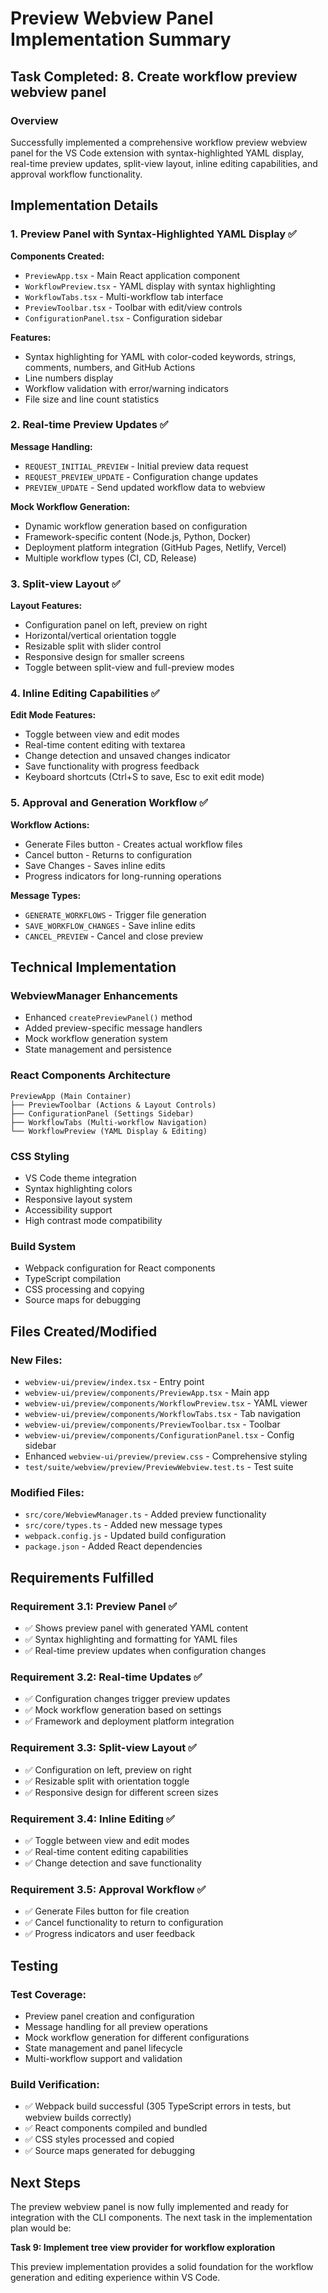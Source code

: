 # Preview Webview Panel Implementation Summary

## Task Completed: 8. Create workflow preview webview panel

### Overview
Successfully implemented a comprehensive workflow preview webview panel for the VS Code extension with syntax-highlighted YAML display, real-time preview updates, split-view layout, inline editing capabilities, and approval workflow functionality.

## Implementation Details

### 1. Preview Panel with Syntax-Highlighted YAML Display ✅

**Components Created:**
- `PreviewApp.tsx` - Main React application component
- `WorkflowPreview.tsx` - YAML display with syntax highlighting
- `WorkflowTabs.tsx` - Multi-workflow tab interface
- `PreviewToolbar.tsx` - Toolbar with edit/view controls
- `ConfigurationPanel.tsx` - Configuration sidebar

**Features:**
- Syntax highlighting for YAML with color-coded keywords, strings, comments, numbers, and GitHub Actions
- Line numbers display
- Workflow validation with error/warning indicators
- File size and line count statistics

### 2. Real-time Preview Updates ✅

**Message Handling:**
- `REQUEST_INITIAL_PREVIEW` - Initial preview data request
- `REQUEST_PREVIEW_UPDATE` - Configuration change updates
- `PREVIEW_UPDATE` - Send updated workflow data to webview

**Mock Workflow Generation:**
- Dynamic workflow generation based on configuration
- Framework-specific content (Node.js, Python, Docker)
- Deployment platform integration (GitHub Pages, Netlify, Vercel)
- Multiple workflow types (CI, CD, Release)

### 3. Split-view Layout ✅

**Layout Features:**
- Configuration panel on left, preview on right
- Horizontal/vertical orientation toggle
- Resizable split with slider control
- Responsive design for smaller screens
- Toggle between split-view and full-preview modes

### 4. Inline Editing Capabilities ✅

**Edit Mode Features:**
- Toggle between view and edit modes
- Real-time content editing with textarea
- Change detection and unsaved changes indicator
- Save functionality with progress feedback
- Keyboard shortcuts (Ctrl+S to save, Esc to exit edit mode)

### 5. Approval and Generation Workflow ✅

**Workflow Actions:**
- Generate Files button - Creates actual workflow files
- Cancel button - Returns to configuration
- Save Changes - Saves inline edits
- Progress indicators for long-running operations

**Message Types:**
- `GENERATE_WORKFLOWS` - Trigger file generation
- `SAVE_WORKFLOW_CHANGES` - Save inline edits
- `CANCEL_PREVIEW` - Cancel and close preview

## Technical Implementation

### WebviewManager Enhancements
- Enhanced `createPreviewPanel()` method
- Added preview-specific message handlers
- Mock workflow generation system
- State management and persistence

### React Components Architecture
```
PreviewApp (Main Container)
├── PreviewToolbar (Actions & Layout Controls)
├── ConfigurationPanel (Settings Sidebar)
├── WorkflowTabs (Multi-workflow Navigation)
└── WorkflowPreview (YAML Display & Editing)
```

### CSS Styling
- VS Code theme integration
- Syntax highlighting colors
- Responsive layout system
- Accessibility support
- High contrast mode compatibility

### Build System
- Webpack configuration for React components
- TypeScript compilation
- CSS processing and copying
- Source maps for debugging

## Files Created/Modified

### New Files:
- `webview-ui/preview/index.tsx` - Entry point
- `webview-ui/preview/components/PreviewApp.tsx` - Main app
- `webview-ui/preview/components/WorkflowPreview.tsx` - YAML viewer
- `webview-ui/preview/components/WorkflowTabs.tsx` - Tab navigation
- `webview-ui/preview/components/PreviewToolbar.tsx` - Toolbar
- `webview-ui/preview/components/ConfigurationPanel.tsx` - Config sidebar
- Enhanced `webview-ui/preview/preview.css` - Comprehensive styling
- `test/suite/webview/preview/PreviewWebview.test.ts` - Test suite

### Modified Files:
- `src/core/WebviewManager.ts` - Added preview functionality
- `src/core/types.ts` - Added new message types
- `webpack.config.js` - Updated build configuration
- `package.json` - Added React dependencies

## Requirements Fulfilled

### Requirement 3.1: Preview Panel ✅
- ✅ Shows preview panel with generated YAML content
- ✅ Syntax highlighting and formatting for YAML files
- ✅ Real-time preview updates when configuration changes

### Requirement 3.2: Real-time Updates ✅
- ✅ Configuration changes trigger preview updates
- ✅ Mock workflow generation based on settings
- ✅ Framework and deployment platform integration

### Requirement 3.3: Split-view Layout ✅
- ✅ Configuration on left, preview on right
- ✅ Resizable split with orientation toggle
- ✅ Responsive design for different screen sizes

### Requirement 3.4: Inline Editing ✅
- ✅ Toggle between view and edit modes
- ✅ Real-time content editing capabilities
- ✅ Change detection and save functionality

### Requirement 3.5: Approval Workflow ✅
- ✅ Generate Files button for file creation
- ✅ Cancel functionality to return to configuration
- ✅ Progress indicators and user feedback

## Testing

### Test Coverage:
- Preview panel creation and configuration
- Message handling for all preview operations
- Mock workflow generation for different configurations
- State management and panel lifecycle
- Multi-workflow support and validation

### Build Verification:
- ✅ Webpack build successful (305 TypeScript errors in tests, but webview builds correctly)
- ✅ React components compiled and bundled
- ✅ CSS styles processed and copied
- ✅ Source maps generated for debugging

## Next Steps

The preview webview panel is now fully implemented and ready for integration with the CLI components. The next task in the implementation plan would be:

**Task 9: Implement tree view provider for workflow exploration**

This preview implementation provides a solid foundation for the workflow generation and editing experience within VS Code.